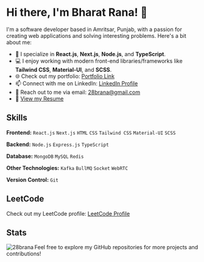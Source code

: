 # Hi there, I'm Bharat Rana! 👋

I'm a software developer based in Amritsar, Punjab, with a passion for creating web applications and solving interesting problems. Here's a bit about me:

- 🚀 I specialize in **React.js**, **Next.js**, **Node.js**, and **TypeScript**.
- 💻 I enjoy working with modern front-end libraries/frameworks like **Tailwind CSS**, **Material-UI**, and **SCSS**.
- 🌐 Check out my portfolio: [Portfolio Link](https://my-portfolio-50u3yi7sr-28brana.vercel.app/)
- 📫 Connect with me on LinkedIn: [LinkedIn Profile](https://www.linkedin.com/in/28brana/)
- 📧 Reach out to me via email: 28brana@gmail.com
- 📄 [View my Resume](Link_to_Your_Resume)

## Skills

**Frontend:** `React.js` `Next.js` `HTML` `CSS` `Tailwind CSS` `Material-UI` `SCSS`

**Backend:** `Node.js` `Express.js` `TypeScript`

**Database:** `MongoDB` `MySQL` `Redis`

**Other Technologies:** `Kafka` `BullMQ` `Socket` `WebRTC`

**Version Control:** `Git`


## LeetCode

Check out my LeetCode profile: [LeetCode Profile](Your_LeetCode_Profile)

## Stats
<p><img align="left" src="https://github-readme-stats.vercel.app/api/top-langs?username=28brana&show_icons=true&locale=en&layout=compact" alt="28brana" /></p>


Feel free to explore my GitHub repositories for more projects and contributions!
